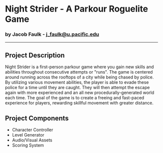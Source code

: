 # Night Strider - A Parkour Roguelite Game

### by Jacob Faulk - j_faulk@u.pacific.edu
---

## Project Description
Night Strider is a first-person parkour game where you gain new skills and abilities throughout consecutive attempts or "runs". The game is centered around running across the rooftops of a city while being chased by police. By utilizing various movement abilities, the player is able to evade these police for a time until they are caught. They will then attempt the escape again with more experienced and an all new procedurally-generated world each time. The goal of the game is to create a freeing and fast-paced experience for players, rewarding skillful movement with greater distance.

## Project Components
- Character Controller
- Level Generator
- Audio/Visual Assets
- Scoring System
